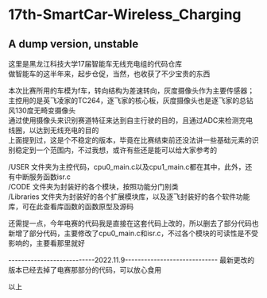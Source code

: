 # 17th-SmartCar-Wireless_Charging
## A dump version, unstable

这里是黑龙江科技大学17届智能车无线充电组的代码仓库\
做智能车的这半年来，起步仓促，当然，也收获了不少宝贵的东西



本次比赛所用的车模为f车，转向结构为差速转向，灰度摄像头作为主要传感器；主控用的是英飞凌家的TC264，逐飞家的核心板，灰度摄像头也是逐飞家的总钻风130度无畸变摄像头\
通过使用摄像头来识别赛道特征来达到自主行驶的目的，且通过ADC来检测充电线圈，以达到无线充电的目的\
上面提到过，这是个不稳定的版本，毕竟在比赛结束前还没法讲一些基础元素的识别稳定到一个范围内，不过我想，或许有些还是能可以给大家参考的



/USER 文件夹为主控代码，cpu0_main.c以及cpu1_main.c都在其中，此外，还有中断服务函数isr.c\
/CODE 文件夹为封装好的各个模块，按照功能分门别类\
/Libraries 文件夹为封装好的各个扩展模块库，以及逐飞封装好的各个软件功能库，可在此查看库函数的函数原型及源码



还需提一点，今年电赛的代码我是直接在这套代码上改的，所以删去了部分代码也新增了部分代码，主要修改了cpu0_main.c和isr.c，不过各个模块的可读性是不受影响的，主要看那里就好

---------------------------2022.11.9-----------------------------
最新更改的版本已经去掉了电赛那部分的代码，可以放心食用

以上
